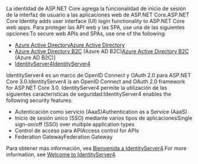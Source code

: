 <span data-ttu-id="ebf23-101">La identidad de ASP.NET Core agrega la funcionalidad de inicio de sesión de la interfaz de usuario a las aplicaciones web de ASP.NET Core.</span><span class="sxs-lookup"><span data-stu-id="ebf23-101">ASP.NET Core Identity adds user interface (UI) login functionality to ASP.NET Core web apps.</span></span> <span data-ttu-id="ebf23-102">Para proteger las API web y las SPA, use una de las siguientes opciones:</span><span class="sxs-lookup"><span data-stu-id="ebf23-102">To secure web APIs and SPAs, use one of the following:</span></span>

* [<span data-ttu-id="ebf23-103">Azure Active Directory</span><span class="sxs-lookup"><span data-stu-id="ebf23-103">Azure Active Directory</span></span>](/azure/api-management/api-management-howto-protect-backend-with-aad)
* <span data-ttu-id="ebf23-104">[Azure Active Directory B2C](/azure/active-directory-b2c/active-directory-b2c-custom-rest-api-netfw) (Azure AD B2C)</span><span class="sxs-lookup"><span data-stu-id="ebf23-104">[Azure Active Directory B2C](/azure/active-directory-b2c/active-directory-b2c-custom-rest-api-netfw) (Azure AD B2C)]</span></span>
* [<span data-ttu-id="ebf23-105">IdentityServer4</span><span class="sxs-lookup"><span data-stu-id="ebf23-105">IdentityServer4</span></span>](https://identityserver.io)

<span data-ttu-id="ebf23-106">IdentityServer4 es un marco de OpenID Connect y OAuth 2.0 para ASP.NET Core 3.0.</span><span class="sxs-lookup"><span data-stu-id="ebf23-106">IdentityServer4 is an OpenID Connect and OAuth 2.0 framework for ASP.NET Core 3.0.</span></span> <span data-ttu-id="ebf23-107">IdentityServer4 permite la utilización de las siguientes características de seguridad:</span><span class="sxs-lookup"><span data-stu-id="ebf23-107">IdentityServer4 enables the following security features:</span></span>

* <span data-ttu-id="ebf23-108">Autenticación como servicio (AaaS)</span><span class="sxs-lookup"><span data-stu-id="ebf23-108">Authentication as a Service (AaaS)</span></span>
* <span data-ttu-id="ebf23-109">Inicio de sesión único (SSO) mediante varios tipos de aplicaciones</span><span class="sxs-lookup"><span data-stu-id="ebf23-109">Single sign-on/off (SSO) over multiple application types</span></span>
* <span data-ttu-id="ebf23-110">Control de acceso para API</span><span class="sxs-lookup"><span data-stu-id="ebf23-110">Access control for APIs</span></span>
* <span data-ttu-id="ebf23-111">Federation Gateway</span><span class="sxs-lookup"><span data-stu-id="ebf23-111">Federation Gateway</span></span>

<span data-ttu-id="ebf23-112">Para obtener más información, vea [Bienvenida a IdentityServer4](http://docs.identityserver.io/en/latest/index.html).</span><span class="sxs-lookup"><span data-stu-id="ebf23-112">For more information, see [Welcome to IdentityServer4](http://docs.identityserver.io/en/latest/index.html).</span></span>